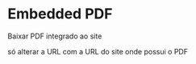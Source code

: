# Embedded PDF
 Baixar PDF integrado ao site

 só alterar a URL com a URL do site onde possui o PDF
